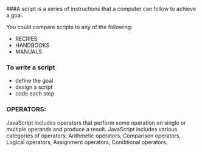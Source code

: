 ###A script is a series of instructions that a computer can follow to achieve a goal.

You could compare scripts to any of the following:
- RECIPES 
- HANDBOOKS
- MANUALS

 ### To write a script
 - define the goal
 - design a script
 - code each step
 
### OPERATORS:
 JavaScript includes operators that perform some operation on single or multiple operands and produce a result. JavaScript includes various categories of operators: Arithmetic operators, Comparison operators, Logical operators, Assignment operators, Conditional operators.

